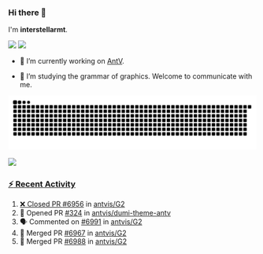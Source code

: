 ### Hi there 👋

I'm **interstellarmt**.

[![](https://img.shields.io/endpoint?url=https://awards.antv.vision/interstellarmt-g2-contributor.json)](https://github.com/antvis/g2)
[![](https://img.shields.io/endpoint?url=https://awards.antv.vision/interstellarmt-gpt-vis-contributor.json)](https://github.com/antvis/gpt-vis)

- 🔭 I’m currently working on [AntV](https://github.com/antvis).

- 📖 I’m studying the grammar of graphics. Welcome to communicate with me.

![](https://raw.githubusercontent.com/interstellarmt/interstellarmt/refs/heads/output/github-contribution-grid-snake.svg)
<div>
  <a href="https://github.com/interstellarmt">
  <img height="180em" src="https://github-readme-stats-eight-theta.vercel.app/api?username=interstellarmt&show_icons=true&include_all_commits=true&count_private=true&theme=tokyonight"/>
</div>
    
### :zap: Recent Activity

<!--START_SECTION:activity-->
1. ❌ Closed PR [#6956](https://github.com/antvis/G2/pull/6956) in [antvis/G2](https://github.com/antvis/G2)
2. 💪 Opened PR [#324](https://github.com/antvis/dumi-theme-antv/pull/324) in [antvis/dumi-theme-antv](https://github.com/antvis/dumi-theme-antv)
3. 🗣 Commented on [#6991](https://github.com/antvis/G2/pull/6991#issuecomment-2957556796) in [antvis/G2](https://github.com/antvis/G2)
4. 🎉 Merged PR [#6967](https://github.com/antvis/G2/pull/6967) in [antvis/G2](https://github.com/antvis/G2)
5. 🎉 Merged PR [#6988](https://github.com/antvis/G2/pull/6988) in [antvis/G2](https://github.com/antvis/G2)
<!--END_SECTION:activity-->

